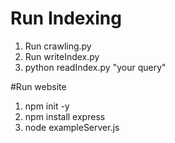 # Run Indexing
1. Run crawling.py
2. Run writeIndex.py
3. python readIndex.py "your query"

#Run website
1. npm init -y
2. npm install express
3. node exampleServer.js
